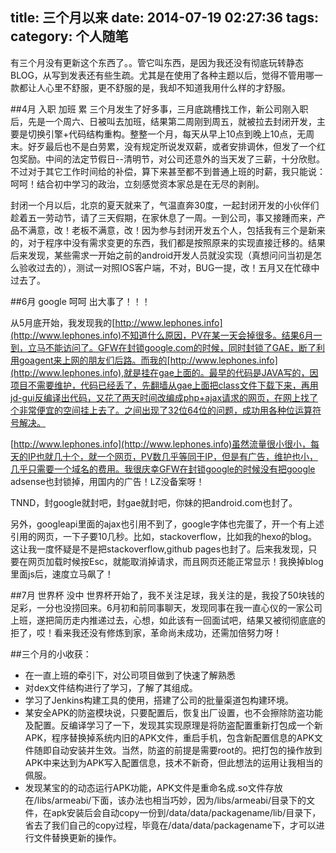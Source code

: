 title: 三个月以来
date: 2014-07-19 02:27:36
tags: 
category: 个人随笔
---
有三个月没有更新这个东西了。。管它叫东西，是因为我还没有彻底玩转静态BLOG，从写到发表还有些生疏。尤其是在使用了各种主题以后，觉得不管用哪一款都让人心里不舒服，更不舒服的是，我却不知道我用什么样的才舒服。
<!-- more -->
##4月 入职 加班 累
三个月发生了好多事，三月底跳槽找工作，新公司刚入职后，先是一个周六、日被叫去加班，结果第二周刚到周五，就被拉去封闭开发，主要是切换引擎+代码结构重构。整整一个月，每天从早上10点到晚上10点，无周末。好歹最后也不是白劳累，没有规定所说发双薪，或者安排调休，但发了一个红包奖励。中间的法定节假日--清明节，对公司还意外的当天发了三薪，十分欣慰。不过对于其它工作时间给的补偿，算下来甚至都不到普通上班的时薪，我只能说：呵呵！结合初中学习的政治，立刻感觉资本家总是在无尽的剥削。

封闭一个月以后，北京的夏天就来了，气温直奔30度，一起封闭开发的小伙伴们趁着五一劳动节，请了三天假期，在家休息了一周。一到公司，事又接踵而来，产品不满意，改！老板不满意，改！因为参与封闭开发五个人，包括我有三个是新来的，对于程序中没有需求变更的东西，我们都是按照原来的实现直接迁移的。结果后来发现，某些需求一开始之前的android开发人员就没实现（真想问问当初是怎么验收过去的），测试一对照IOS客户端，不对，BUG一提，改！五月又在忙碌中过去了。

##6月 google 呵呵
出大事了！！！

从5月底开始，我发现我的[http://www.lephones.info](http://www.lephones.info)不知道什么原因，PV在某一天会掉很多。结果6月一到，立马不能访问了。GFW在封锁google.com的时候，同时封锁了GAE，断了利用goagent来上网的朋友们后路。而我的[http://www.lephones.info](http://www.lephones.info),就是挂在gae上面的。最早的代码是JAVA写的，因项目不需要维护，代码已经丢了，先翻墙从gae上面把class文件下载下来，再用jd-gui反编译出代码，又花了两天时间改编成php+ajax请求的网页，在网上找了个非常便宜的空间挂上去了。之间出现了32位64位的问题，成功用各种位运算符号解决。

[http://www.lephones.info](http://www.lephones.info)虽然流量很小很小，每天的IP也就几十个，就一个网页，PV数几乎等同于IP，但是有广告，维护也小，几乎只需要一个域名的费用。我很庆幸GFW在封锁google的时候没有把google adsense也封锁掉，用国内的广告！LZ没备案呀！

TNND，封google就封吧，封gae就封吧，你妹的把android.com也封了。

另外，googleapi里面的ajax也引用不到了，google字体也完蛋了，开一个有上述引用的网页，一下子要10几秒。比如，stackoverflow，比如我的hexo的blog。这让我一度怀疑是不是把stackoverflow,github pages也封了。后来我发现，只要在网页加载时候按Esc，就能取消掉请求，而且网页还能正常显示！我换掉blog里面js后，速度立马飙了！

##7月 世界杯 没中
世界杯开始了，我不关注足球，我关注的是，我投了50块钱的足彩，一分也没捞回来。6月初和前同事聊天，发现同事在我一直心仪的一家公司上班，遂把简历走内推递过去，心想，如此该有一回面试吧，结果又被彻彻底底的拒了，哎！看来我还没有修炼到家，革命尚未成功，还需加倍努力呀！

##三个月的小收获：
- 在一直上班的牵引下，对公司项目做到了快速了解熟悉
- 对dex文件结构进行了学习，了解了其组成。
- 学习了Jenkins构建工具的使用，搭建了公司的批量渠道包构建环境。
- 某安全APK的防盗模块说，只要配置后，恢复出厂设置，也不会擦除防盗功能及配置。反编译学习了一下，发现其实现原理是将防盗配置重新打包成一个新APK，程序替换掉系统内旧的APK文件，重启手机，包含新配置信息的APK文件随即自动安装并生效。当然，防盗的前提是需要root的。把打包的操作放到APK中来达到为APK写入配置信息，技术不新奇，但此想法的运用让我相当的佩服。
- 发现某宝的的动态运行APK功能，APK文件是重命名成.so文件存放在/libs/armeabi/下面，该办法也相当巧妙，因为/libs/armeabi/目录下的文件，在apk安装后会自动copy一份到/data/data/packagename/lib/目录下，省去了我们自己的copy过程，毕竟在/data/data/packagename下，才可以进行文件替换更新的操作。